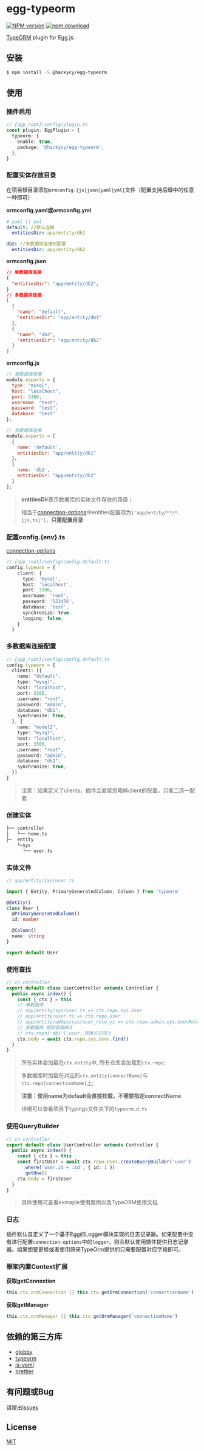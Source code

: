 # egg-typeorm

[![NPM version][npm-image]][npm-url]
[![npm download][download-image]][download-url]

[npm-image]: https://img.shields.io/npm/v/@hackycy/egg-typeorm.svg?style=flat-square
[npm-url]: https://npmjs.org/package/@hackycy/egg-typeorm
[download-image]: https://img.shields.io/npm/dm/@hackycy/egg-typeorm.svg?style=flat-square
[download-url]: https://npmjs.org/package/@hackycy/egg-typeorm

[TypeORM](https://typeorm.io/#/) plugin for Egg.js.

## 安装

```bash
$ npm install -S @hackycy/egg-typeorm
```

## 使用

### 插件启用

```ts
// {app_root}/config/plugin.ts
const plugin: EggPlugin = {
  typeorm: {
    enable: true,
    package: '@hackycy/egg-typeorm',
  },
}
```

### 配置实体存放目录

在项目根目录添加`ormconfig.{js|json|yaml|yml}`文件（配置支持后缀中的任意一种即可）

**ormconfig.yaml或ormconfig.yml**

``` yaml
# yaml || yml
default: //默认连接
  entitiesDir: app/entity/db1

db2: //多数据库连接时配置
  entitiesDir: app/entity/db2
```

**ormconfig.json**

``` json
// 单数据库连接
{
  "entitiesDir": "app/entity/db2",
}
// 多数据库连接
[
  {
    "name": "default",
    "entitiesDir": "app/entity/db1"
  },
  {
    "name": "db2",
    "entitiesDir": "app/entity/db2"
  }
]
```

**ormconfig.js**

``` javascript
// 单数据库连接
module.exports = {
  type: "mysql",
  host: "localhost",
  port: 3306,
  username: "test",
  password: "test",
  database: "test"
};

// 多数据库连接
module.exports = [
  {
    name: 'default',
    entitiesDir: "app/entity/db1"
  }，
  {
    name: 'db2',
    entitiesDir: "app/entity/db2"
  }
];
```

>  **entitiesDir**表示数据库的实体文件存放的路径；
>
> 相当于[connection-options](https://typeorm.io/#/connection-options)中entities配置项为`['app/entity/**/*.{js,ts}']`，**只需配置目录**

### 配置config.{env}.ts

[connection-options](https://typeorm.io/#/connection-options)

```ts
// {app_root}/config/config.default.ts
config.typeorm = {
    client: {
      type: 'mysql',
      host: 'localhost',
      port: 3306,
      username: 'root',
      password: '123456',
      database: 'test',
      synchronize: true,
      logging: false,
    }
  }
```

### 多数据库连接配置

```ts
// {app_root}/config/config.default.ts
config.typeorm = {
  clients: [{
    name: "default",
    type: "mysql",
    host: "localhost",
    port: 3306,
    username: "root",
    password: "admin",
    database: "db1",
    synchronize: true,
  }, {
    name: "model2",
    type: "mysql",
    host: "localhost",
    port: 3306,
    username: "root",
    password: "admin",
    database: "db2",
    synchronize: true,
  }]
}
```

> 注意：如果定义了clients，插件会直接忽略掉client的配置，只能二选一配置

### 创建实体

```bash
├── controller
│   └── home.ts
├─  entity
    └─sys
      └── user.ts
```

### 实体文件

```ts
// app/entity/sys/user.ts

import { Entity, PrimaryGeneratedColumn, Column } from 'typeorm'

@Entity()
class User {
  @PrimaryGeneratedColumn()
  id: number

  @Column()
  name: string
}

export default User
```

### 使用查找

```ts
// in controller
export default class UserController extends Controller {
  public async index() {
    const { ctx } = this
    // 单数据库
    // app/entity/sys/user.ts => ctx.repo.sys.User
    // app/entity/user.ts => ctx.repo.User
    // app/entity/admin/sys/user_role.ys => ctx.repo.admin.sys.UserRole
    // 多数据库 例如获取db1
    // ctx.repo['db1'].user，转换方式同上
    ctx.body = await ctx.repo.sys.User.find()
  }
}
```

> 所有实体会加载在`ctx.entity`中, 所有仓库会加载到`ctx.repo`; 
>
> 多数据库时加载在对应的`ctx.entity[connectName]`与`ctx.repo[connectionName]`上; 
>
> **注意：使用name为default会直接挂载，不需要指定connectName**
>
> 详细可以查看项目下typings文件夹下的`typeorm.d.ts`

### 使用QueryBuilder

```ts
// in controller
export default class UserController extends Controller {
  public async index() {
    const { ctx } = this
    const firstUser = await ctx.repo.User.createQueryBuilder('user')
      .where('user.id = :id', { id: 1 })
      .getOne()
    ctx.body = firstUser
  }
}
```

> 具体使用可查看exmaple使用案例以及TypeORM使用文档

### 日志

插件默认自定义了一个基于Egg的Logger模块实现的日志记录器。如果配置中没有进行配置`connection-options`中的`logger`，则会默认使用插件提供日志记录器。如果想要更换或者使用原来TypeOrm提供的只需要配置对应字段即可。

### 框架内置Context扩展

**获取getConnection**

``` typescript
this.ctx.ormConnection || this.ctx.getOrmConnection('connectionName')
```

**获取getManager**

```typescript
this.ctx.ormManager || this.ctx.getOrmManager('connectionName')
```

## 依赖的第三方库

- [globby](https://www.npmjs.com/package/globby)
- [typeorm](https://typeorm.io/#/)
- [js-yaml](https://www.npmjs.com/package/js-yaml)
- [prettier](https://github.com/prettier/prettier)

## 有问题或Bug

请提出[issues](https://github.com/hackycy/egg-typeorm/issues)

## License

[MIT](LICENSE)
